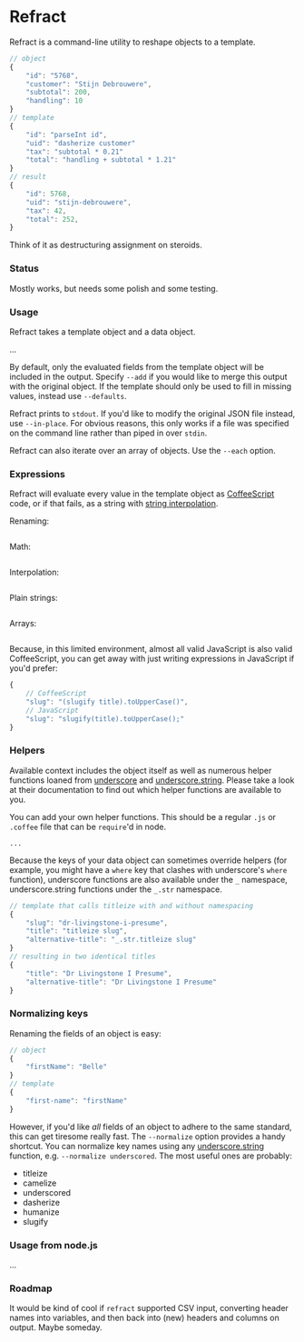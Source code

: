 # Refract

Refract is a command-line utility to reshape objects to a template.

```javascript
// object
{
    "id": "5768", 
    "customer": "Stijn Debrouwere", 
    "subtotal": 200, 
    "handling": 10 
}
// template
{
    "id": "parseInt id", 
    "uid": "dasherize customer"
    "tax": "subtotal * 0.21"
    "total": "handling + subtotal * 1.21"
}
// result
{
    "id": 5768, 
    "uid": "stijn-debrouwere", 
    "tax": 42, 
    "total": 252, 
}
```

Think of it as destructuring assignment on steroids.

### Status

Mostly works, but needs some polish and some testing.

### Usage

Refract takes a template object and a data object.

...

By default, only the evaluated fields from the template object will be included in the output. Specify `--add` if you would like to merge this output with the original object. If the template should only be used to fill in missing values, instead use `--defaults`.

Refract prints to `stdout`. If you'd like to modify the original JSON file instead, use `--in-place`. For obvious reasons, this only works if a file was specified on the command line rather than piped in over `stdin`.

Refract can also iterate over an array of objects. Use the `--each` option.

### Expressions

Refract will evaluate every value in the template object as [CoffeeScript](http://coffeescript.org/) code, or if that fails, as a string with [string interpolation](http://coffeescript.org/#strings).

Renaming: 

```coffeescript
```

Math: 

```coffeescript
```

Interpolation: 

```coffeescript
```

Plain strings: 

```coffeescript
```

Arrays:

```coffeescript
```

Because, in this limited environment, almost all valid JavaScript is also valid CoffeeScript, you can  get away with just writing expressions in JavaScript if you'd prefer: 

```javascript
{
    // CoffeeScript
    "slug": "(slugify title).toUpperCase()", 
    // JavaScript
    "slug": "slugify(title).toUpperCase();"
}
```

### Helpers

Available context includes the object itself as well as numerous helper functions loaned from [underscore](http://underscorejs.org/) and [underscore.string](https://github.com/epeli/underscore.string). Please take a look at their documentation to find out which helper functions are available to you.

You can add your own helper functions. This should be a regular `.js` or `.coffee` file that can be `require`'d in node.

```shell
...
```

Because the keys of your data object can sometimes override helpers (for example, you might have a `where` key that clashes with underscore's `where` function), underscore functions are also available under the `_` namespace, underscore.string functions under the `_.str` namespace.

```javascript
// template that calls titleize with and without namespacing
{
    "slug": "dr-livingstone-i-presume", 
    "title": "titleize slug", 
    "alternative-title": "_.str.titleize slug"
}
// resulting in two identical titles
{
    "title": "Dr Livingstone I Presume", 
    "alternative-title": "Dr Livingstone I Presume"
}
```

### Normalizing keys

Renaming the fields of an object is easy: 

```javascript
// object
{
    "firstName": "Belle"
}
// template
{
    "first-name": "firstName"
}
```

However, if you'd like _all_ fields of an object to adhere to the same standard, this can get tiresome really fast. The `--normalize` option provides a handy shortcut. You can normalize key names using any [underscore.string](https://github.com/epeli/underscore.string) function, e.g. `--normalize underscored`. The most useful ones are probably: 

* titleize
* camelize
* underscored
* dasherize
* humanize
* slugify

### Usage from node.js

...

### Roadmap

It would be kind of cool if `refract` supported CSV input, converting header names into variables, and then back into (new) headers and columns on output. Maybe someday.
